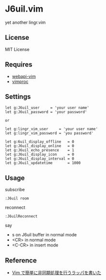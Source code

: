 J6uil.vim
=====

yet another lingr.vim

License
-------

MIT License

Requires
--------

- [webapi-vim](https://github.com/mattn/webapi-vim)
- [vimproc](https://github.com/Shougo/vimproc)

Settings
---------

    let g:J6uil_user     = 'your user name'
    let g:J6uil_password = 'your password'

    or

    let g:lingr_vim_user     = 'your user name'
    let g:lingr_vim_password = 'you password'

    let g:6uil_display_offline   = 0
    let g:J6uil_display_online   = 0
    let g:J6uil_echo_presence    = 1
    let g:J6uil_display_icon     = 0
    let g:J6uil_display_interval = 0
    let g:J6uil_updatetime       = 1000

Usage
-----

subscribe

    :J6uil room

reconnect

    :J6uilReconnect

say

  - s on J6uil buffer in normal mode
  - &lt;CR&gt; in normal mode
  - &lt;C-CR&gt; in insert mode


Reference
---------

- [Vim で簡単に非同期処理を行うラッパを書いた](http://d.hatena.ne.jp/osyo-manga/20121010/1349795470)
